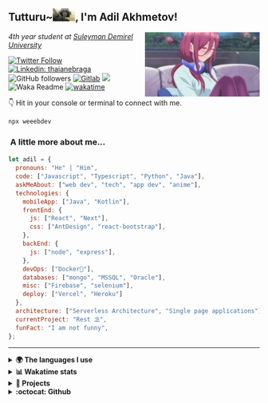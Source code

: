 <h2>Tutturu~<img src="img/tuturu.gif" width="45" alt="">, I'm Adil Akhmetov! <img src="img/miku-dance.gif" width="50" alt=""></h2>
<img align='right' src="img/miku.gif" width="230" alt="">
<p><em>4th year student at <a href="https://sdu.edu.kz/">Suleyman Demirel University</a>
<a href="https://sdu.edu.kz/"><img src="img/sdu-ahegao.svg" align="right" width="100" alt=""></a>
</em></p>

[![Twitter Follow](https://img.shields.io/twitter/follow/weeebdev?label=Follow)](https://twitter.com/intent/follow?screen_name=weeebdev)
[![Linkedin: thaianebraga](https://img.shields.io/badge/-adildev-blue?style=flat-square&logo=Linkedin&logoColor=white&link=https://www.linkedin.com/in/adildev/)](https://www.linkedin.com/in/adildev/)
![GitHub followers](https://img.shields.io/github/followers/weeebdev?label=Follow&style=flat-square)
[![Gitlab](https://img.shields.io/badge/Gitlab-weeebdev-orange?style=flat-square&logo=gitlab)](https://gitlab.com/weeebdev)
![](https://visitor-badge.glitch.me/badge?page_id=weeebdev.weeebdev)
![Waka Readme](https://github.com/weeebdev/weeebdev/workflows/Waka%20Readme/badge.svg)
[![wakatime](https://wakatime.com/badge/user/1fb6390f-222e-4088-8de8-840ef1443858.svg)](https://wakatime.com/@1fb6390f-222e-4088-8de8-840ef1443858)
<!-- [![Leetcode badge](https://leetcode-badge.chyroc.cn/?name=user3449f)](https://leetcode.com/user3449f/) -->

👇 Hit in your console or terminal to connect with me.

```bash
npx weeebdev
```

### <img src="https://media.giphy.com/media/VgCDAzcKvsR6OM0uWg/giphy.gif" width="50" alt=""> A little more about me...

```javascript
let adil = {
  pronouns: "He" | "Him",
  code: ["Javascript", "Typescript", "Python", "Java"],
  askMeAbout: ["web dev", "tech", "app dev", "anime"],
  technologies: {
    mobileApp: ["Java", "Kotlin"],
    frontEnd: {
      js: ["React", "Next"],
      css: ["AntDesign", "react-bootstrap"],
    },
    backEnd: {
      js: ["node", "express"],
    },
    devOps: ["Docker🐳"],
    databases: ["mongo", "MSSQL", "Oracle"],
    misc: ["Firebase", "selenium"],
    deploy: ["Vercel", "Heroku"]
  },
  architecture: ["Serverless Architecture", "Single page applications"],
  currentProject: "Rest ⛱",
  funFact: "I am not funny",
};
```

---

<details>
  <summary><b>🌍 The languages I use</b></summary>
  <hr>
  
  
| ⏰ Past month | ⌛️ Past Year |
|---|---|
| <a href="https://wakatime.com/@adildev"><img src="https://wakatime.com/share/@adilDev/4ebe423a-b427-4031-b073-d221b9528df7.svg" height="300px"></a> | <a href="https://wakatime.com/@adildev"><img src="https://wakatime.com/share/@adilDev/1b4a30f1-9a7f-47fe-b8d2-0fc90f37fcd3.svg" height="300px"></a> |
</details>

<details>
<summary><b>📊 Wakatime stats</b><br></summary>
<div>
<hr/>

<!--START_SECTION:waka-->
![Code Time](http://img.shields.io/badge/Code%20Time-2%2C590%20hrs%207%20mins-blue)

![Profile Views](http://img.shields.io/badge/Profile%20Views-4-blue)

![Lines of code](https://img.shields.io/badge/From%20Hello%20World%20I%27ve%20Written-2%20Million%20lines%20of%20code-blue)

**🐱 My GitHub Data** 

> 🏆 533 Contributions in the Year 2022
 > 
> 📦 272.3 kB Used in GitHub's Storage 
 > 
> 💼 Opted to Hire
 > 
> 📜 42 Public Repositories 
 > 
> 🔑 10 Private Repositories  
 > 
**I'm a Night 🦉** 

```text
🌞 Morning    27 commits     █░░░░░░░░░░░░░░░░░░░░░░░░   4.32% 
🌆 Daytime    226 commits    █████████░░░░░░░░░░░░░░░░   36.16% 
🌃 Evening    326 commits    █████████████░░░░░░░░░░░░   52.16% 
🌙 Night      46 commits     █░░░░░░░░░░░░░░░░░░░░░░░░   7.36%

```
📅 **I'm Most Productive on Thursday** 

```text
Monday       146 commits    █████░░░░░░░░░░░░░░░░░░░░   23.36% 
Tuesday      111 commits    ████░░░░░░░░░░░░░░░░░░░░░   17.76% 
Wednesday    52 commits     ██░░░░░░░░░░░░░░░░░░░░░░░   8.32% 
Thursday     161 commits    ██████░░░░░░░░░░░░░░░░░░░   25.76% 
Friday       44 commits     █░░░░░░░░░░░░░░░░░░░░░░░░   7.04% 
Saturday     52 commits     ██░░░░░░░░░░░░░░░░░░░░░░░   8.32% 
Sunday       59 commits     ██░░░░░░░░░░░░░░░░░░░░░░░   9.44%

```


📊 **This Week I Spent My Time On** 

```text
⌚︎ Time Zone: Asia/Almaty

💬 Programming Languages: 
TypeScript               51 mins             █████████████░░░░░░░░░░░░   54.41% 
Other                    24 mins             ██████░░░░░░░░░░░░░░░░░░░   25.47% 
JavaScript               17 mins             ████░░░░░░░░░░░░░░░░░░░░░   18.15% 
fish                     1 min               ░░░░░░░░░░░░░░░░░░░░░░░░░   1.5% 
Bash                     0 secs              ░░░░░░░░░░░░░░░░░░░░░░░░░   0.3%

🔥 Editors: 
VS Code                  1 hr 8 mins         ██████████████████░░░░░░░   73.03% 
Fish                     24 mins             ██████░░░░░░░░░░░░░░░░░░░   25.47% 
Vim                      1 min               ░░░░░░░░░░░░░░░░░░░░░░░░░   1.5%

🐱‍💻 Projects: 
dar-dms-comms            31 mins             ████████░░░░░░░░░░░░░░░░░   33.83% 
dar-dms-layout           24 mins             ██████░░░░░░░░░░░░░░░░░░░   26.34% 
Terminal                 24 mins             ██████░░░░░░░░░░░░░░░░░░░   25.47% 
websocket-heartbeat-js   12 mins             ███░░░░░░░░░░░░░░░░░░░░░░   12.76% 
Unknown Project          1 min               ░░░░░░░░░░░░░░░░░░░░░░░░░   1.5%

💻 Operating System: 
Mac                      1 hr 21 mins        █████████████████████░░░░   86.06% 
Linux                    13 mins             ███░░░░░░░░░░░░░░░░░░░░░░   13.94%

```

**I Mostly Code in JavaScript** 

```text
JavaScript               12 repos            ████░░░░░░░░░░░░░░░░░░░░░   18.75% 
Go                       12 repos            ████░░░░░░░░░░░░░░░░░░░░░   18.75% 
Jupyter Notebook         11 repos            ████░░░░░░░░░░░░░░░░░░░░░   17.19% 
Java                     6 repos             ██░░░░░░░░░░░░░░░░░░░░░░░   9.38% 
HTML                     6 repos             ██░░░░░░░░░░░░░░░░░░░░░░░   9.38%

```


**Timeline**

![Chart not found](https://raw.githubusercontent.com/weeebdev/weeebdev/master/charts/bar_graph.png) 


 Last Updated on 04/06/2022 01:09:30 UTC
<!--END_SECTION:waka-->
</div>
</details>

<details>
<summary><b>🧾 Projects</b></summary>
<hr>

|Project|Status|
|---|---|
|[![ReadMe Card](https://github-readme-stats.vercel.app/api/pin/?username=weeebdev&repo=waifu.pics&theme=dracula)](https://github.com/weeebdev/waifu.pics)|[![time tracker](https://wakatime.com/badge/github/weeebdev/waifu.pics.svg)](https://wakatime.com/badge/github/weeebdev/waifu.pics)|
|[![ReadMe Card](https://github-readme-stats.vercel.app/api/pin/?username=mentor-ship&repo=mentorship&theme=dracula)](https://github.com/Mentor-ship/Mentorship)|[![time tracker](https://wakatime.com/badge/github/Mentor-ship/Mentorship.svg)](https://wakatime.com/badge/github/Mentor-ship/Mentorship)|
|[![ReadMe Card](https://github-readme-stats.vercel.app/api/pin/?username=masters-and-Abu&repo=tolqyn&theme=dracula)](https://github.com/Masters-and-Abu/Tolqyn)|[![time tracker](https://wakatime.com/badge/github/Masters-and-Abu/Tolqyn.svg)](https://wakatime.com/badge/github/Masters-and-Abu/Tolqyn)|
|[![ReadMe Card](https://github-readme-stats.vercel.app/api/pin/?username=dracula&repo=unigram&theme=dracula)](https://github.com/dracula/unigram)||

</details>

<details>
  <summary><b>:octocat: Github</b></summary>
  <hr>
  <a href="https://sourcekarma.vercel.app/weeebdev"><img src="https://sourcekarma-og.vercel.app/api/weeebdev/github" alt="" align="left"/></a>
  <img src="https://github-readme-stats.vercel.app/api?username=weeebdev&show_icons=true&theme=dracula&hide_title=true&hide_rank=true&count_private=true" align="right"/>
</details>
<div align="center">
  <kbd>
    <img src="https://waifu.now.sh/sfw/hug" alt="">
  </kbd>
</div>
